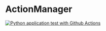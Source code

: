 # ActionManager
[![Python application test with Github Actions](https://github.com/SpikeLV/ActionManager/actions/workflows/makefile.yml/badge.svg)](https://github.com/SpikeLV/ActionManager/actions/workflows/makefile.yml)
